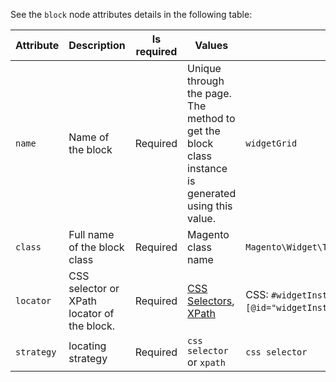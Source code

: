 <div markdown="1">

See the `block` node attributes details in the following table:

|Attribute | Description | Is required|Values| Example|
|---|---|---|---|---|
|`name`| Name of the block| Required|Unique through the page. The method to get the block class instance is generated using this value.|`widgetGrid`|
|`class`| Full name of the block class |Required| Magento class name |`Magento\Widget\Test\Block\Adminhtml\Widget\WidgetGrid` |
|`locator`| CSS selector or XPath locator of the block.|Required|[CSS Selectors](http://www.w3.org/TR/selectors/), <a href="http://www.w3.org/TR/xpath-31/">XPath</a>|CSS: `#widgetInstanceGrid`, XPath: `//*[@id="widgetInstanceGrid"`]|
|`strategy` |locating strategy| Required|`css selector` or `xpath`| `css selector`|

</div>